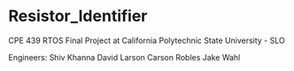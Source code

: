 # Resistor_Identifier
CPE 439 RTOS Final Project at California Polytechnic State University - SLO

Engineers:
Shiv Khanna
David Larson
Carson Robles
Jake Wahl
